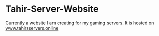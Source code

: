 # Tahir-Server-Website
Currently a website I am creating for my gaming servers.
It is hosted on www.tahirsservers.online
